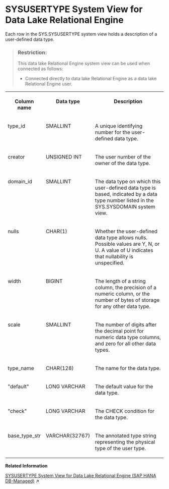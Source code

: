 <!-- loio3beb2d206c5f1014967ef84ffbb10968 -->

# SYSUSERTYPE System View for Data Lake Relational Engine

Each row in the SYS.SYSUSERTYPE system view holds a description of a user-defined data type.



> ### Restriction:  
> This data lake Relational Engine system view can be used when connected as follows:
> 
> -   Connected directly to data lake Relational Engine as a data lake Relational Engine user.




<table>
<tr>
<th valign="top">

Column name



</th>
<th valign="top">

Data type



</th>
<th valign="top">

Description



</th>
</tr>
<tr>
<td valign="top">

type\_id



</td>
<td valign="top">

SMALLINT



</td>
<td valign="top">

A unique identifying number for the user-defined data type.



</td>
</tr>
<tr>
<td valign="top">

creator



</td>
<td valign="top">

UNSIGNED INT



</td>
<td valign="top">

The user number of the owner of the data type.



</td>
</tr>
<tr>
<td valign="top">

domain\_id



</td>
<td valign="top">

SMALLINT



</td>
<td valign="top">

The data type on which this user-defined data type is based, indicated by a data type number listed in the SYS.SYSDOMAIN system view.



</td>
</tr>
<tr>
<td valign="top">

nulls



</td>
<td valign="top">

CHAR\(1\)



</td>
<td valign="top">

Whether the user-defined data type allows nulls. Possible values are Y, N, or U. A value of U indicates that nullability is unspecified.



</td>
</tr>
<tr>
<td valign="top">

width



</td>
<td valign="top">

BIGINT



</td>
<td valign="top">

The length of a string column, the precision of a numeric column, or the number of bytes of storage for any other data type.



</td>
</tr>
<tr>
<td valign="top">

scale



</td>
<td valign="top">

SMALLINT



</td>
<td valign="top">

The number of digits after the decimal point for numeric data type columns, and zero for all other data types.



</td>
</tr>
<tr>
<td valign="top">

type\_name



</td>
<td valign="top">

CHAR\(128\)



</td>
<td valign="top">

The name for the data type.



</td>
</tr>
<tr>
<td valign="top">

"default"



</td>
<td valign="top">

LONG VARCHAR



</td>
<td valign="top">

The default value for the data type.



</td>
</tr>
<tr>
<td valign="top">

"check"



</td>
<td valign="top">

LONG VARCHAR



</td>
<td valign="top">

The CHECK condition for the data type.



</td>
</tr>
<tr>
<td valign="top">

base\_type\_str



</td>
<td valign="top">

VARCHAR\(32767\)



</td>
<td valign="top">

The annotated type string representing the physical type of the user type.



</td>
</tr>
</table>

**Related Information**  


[SYSUSERTYPE System View for Data Lake Relational Engine (SAP HANA DB-Managed)](https://help.sap.com/viewer/a898e08b84f21015969fa437e89860c8/2023_2_QRC/en-US/164b9020b45548209db5cb851a82589d.html "Each row in the SYS.SYSUSERTYPE system view holds a description of a user-defined data type.") :arrow_upper_right:

